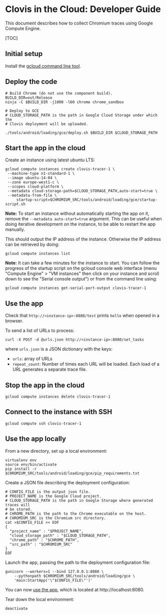 # Clovis in the Cloud: Developer Guide

This document describes how to collect Chromium traces using Google Compute
Engine.

[TOC]

## Initial setup

Install the [gcloud command line tool][1].

## Deploy the code

```shell
# Build Chrome (do not use the component build).
BUILD_DIR=out/Release
ninja -C $BUILD_DIR -j1000 -l60 chrome chrome_sandbox

# Deploy to GCE
# CLOUD_STORAGE_PATH is the path in Google Cloud Storage under which the
# Clovis deployment will be uploaded.

./tools/android/loading/gce/deploy.sh $BUILD_DIR $CLOUD_STORAGE_PATH
```

## Start the app in the cloud

Create an instance using latest ubuntu LTS:

```shell
gcloud compute instances create clovis-tracer-1 \
 --machine-type n1-standard-1 \
 --image ubuntu-14-04 \
 --zone europe-west1-c \
 --scopes cloud-platform \
 --metadata cloud-storage-path=$CLOUD_STORAGE_PATH,auto-start=true \
 --metadata-from-file \
     startup-script=$CHROMIUM_SRC/tools/android/loading/gce/startup-script.sh
```

**Note:** To start an instance without automatically starting the app on it,
remove the `--metadata auto-start=true` argument. This can be useful when doing
iterative development on the instance, to be able to restart the app manually.

This should output the IP address of the instance.
Otherwise the IP address can be retrieved by doing:

```shell
gcloud compute instances list
```

**Note:** It can take a few minutes for the instance to start. You can follow
the progress of the startup script on the gcloud console web interface (menu
"Compute Engine" > "VM instances" then click on your instance and scroll down to
see the "Serial console output") or from the command line using:

```shell
gcloud compute instances get-serial-port-output clovis-tracer-1
```

## Use the app

Check that `http://<instance-ip>:8080/test` prints `hello` when opened in a
browser.

To send a list of URLs to process:

```shell
curl -X POST -d @urls.json http://<instance-ip>:8080/set_tasks
```

where `urls.json` is a JSON dictionary with the keys:

*   `urls`: array of URLs
*   `repeat_count`: Number of times each URL will be loaded. Each load of a URL
    generates a separate trace file.

## Stop the app in the cloud

```shell
gcloud compute instances delete clovis-tracer-1
```

## Connect to the instance with SSH

```shell
gcloud compute ssh clovis-tracer-1
```

## Use the app locally

From a new directory, set up a local environment:

```shell
virtualenv env
source env/bin/activate
pip install -r $CHROMIUM_SRC/tools/android/loading/gce/pip_requirements.txt
```

Create a JSON file describing the deployment configuration:

```shell
# CONFIG_FILE is the output json file.
# PROJECT_NAME is the Google Cloud project.
# CLOUD_STORAGE_PATH is the path in Google Storage where generated traces will
# be stored.
# CHROME_PATH is the path to the Chrome executable on the host.
# CHROMIUM_SRC is the Chromium src directory.
cat >$CONFIG_FILE << EOF
{
  "project_name" : "$PROJECT_NAME",
  "cloud_storage_path" : "$CLOUD_STORAGE_PATH",
  "chrome_path" : "$CHROME_PATH",
  "src_path" : "$CHROMIUM_SRC"
}
EOF
```

Launch the app, passing the path to the deployment configuration file:

```shell
gunicorn --workers=1 --bind 127.0.0.1:8080 \
    --pythonpath $CHROMIUM_SRC/tools/android/loading/gce \
    'main:StartApp('\"$CONFIG_FILE\"')'
```

You can now [use the app][2], which is located at http://localhost:8080.

Tear down the local environment:

```shell
deactivate
```

[1]: https://cloud.google.com/sdk
[2]: #Use-the-app
